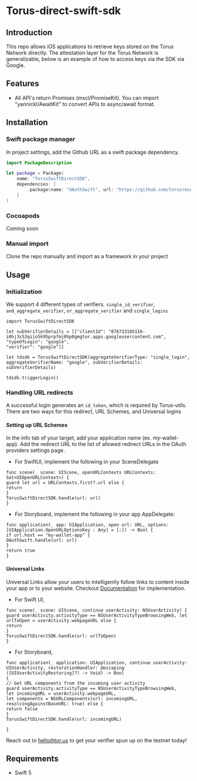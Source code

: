 # Torus-direct-swift-sdk

## Introduction

This repo allows iOS applications to retrieve keys stored on the Torus Network directly. The attestation layer for the Torus Network is generalizable, below is an example of how to access keys via the SDK via Google.

## Features

- All API's return Promises (mxcl/PromiseKit). You can import "yannickl/AwaitKit" to convert APIs to async/await format.

## Installation

### Swift package manager
In project settings, add the Github URL as a swift package dependency.
```swift
import PackageDescription

let package = Package(
    name: "TorusSwiftDirectSDK", 
    dependencies: [
        .package(name: "OAuthSwift", url: "https://github.com/torusresearch/torus-direct-swift-sdk", .upToNextMajor(from: "0.0.1"))
    ]
)
```

### Cocoapods
Coming soon

### Manual import

Clone the repo manually and import as a framework in your project


## Usage

### Initialization

We support 4 different types of verifiers. `single_id_verifier`, `and_aggregate_verifier`, `or_aggregate_verifier` and `single_logins`
```
import TorusSwiftDirectSDK

let subVerifierDetails = [["clientId": "876733105116-i0hj3s53qiio5k95prpfmj0hp0gmgtor.apps.googleusercontent.com",
"typeOfLogin": "google",
"verifier": "google"]]

let tdsdk = TorusSwiftDirectSDK(aggregateVerifierType: "single_login", aggregateVerifierName: "google", subVerifierDetails: subVerifierDetails)

tdsdk.triggerLogin()
```

### Handling URL redirects 

A successful login generates an `id_token`, which is required by Torus-utils. There are two ways for this redirect, URL Schemes, and Universal logins

#### Setting up URL Schemes

In the info tab of your target, add your application name (ex. my-wallet-app). Add the redirect URL to the list of allowed redirect URLs in the OAuth providers settings page.

- For SwiftUI, implement the following in your SceneDelegate
```
func scene(_ scene: UIScene, openURLContexts URLContexts: Set<UIOpenURLContext>) {
guard let url = URLContexts.first?.url else {
return
}
TorusSwiftDirectSDK.handle(url: url)
}
```

- For Storyboard, implement the following in your app AppDelegate:
```
func application(_ app: UIApplication, open url: URL, options: [UIApplication.OpenURLOptionsKey : Any] = [:]) -> Bool {
if url.host == "my-wallet-app" {
OAuthSwift.handle(url: url)
}
return true
}
```

#### Universal Links

Universal Links allow your users to intelligently follow links to content inside your app or to your website. Checkout [Documentation](https://developer.apple.com/ios/universal-links/) for implementation. 
- For Swift UI,
```
func scene(_ scene: UIScene, continue userActivity: NSUserActivity) {
guard userActivity.activityType == NSUserActivityTypeBrowsingWeb, let urlToOpen = userActivity.webpageURL else {
return
}
TorusSwiftDirectSDK.handle(url: urlToOpen)
}
```

- For Storyboard,
```
func application(_ application: UIApplication, continue userActivity: UIUserActivity, restorationHandler: @escaping ([UIUserActivityRestoring]?) -> Void) -> Bool
{
// Get URL components from the incoming user activity
guard userActivity.activityType == NSUserActivityTypeBrowsingWeb,
let incomingURL = userActivity.webpageURL,
let components = NSURLComponents(url: incomingURL, resolvingAgainstBaseURL: true) else {
return false
}
TorusSwiftDirectSDK.handle(url: incomingURL)

}

```

Reach out to hello@tor.us to get your verifier spun up on the testnet today!


## Requirements
- Swift 5
